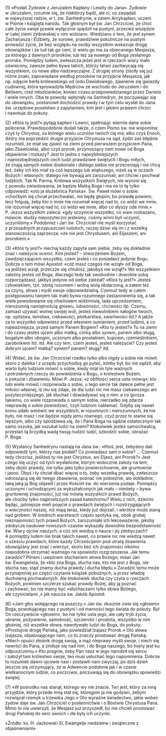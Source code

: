 
\(1\) «Posłali Żydowie z Jeruzalem Kapłany i Lewity do Jana». Żydowie
w Jeruzalem, rozumie się, że niektórzy bądź, ale ci, co zasiadali
w najwyższej radzie, w t. zw. Sanhedrynie, a zatem Arcykapłani, uczeni
w Piśmie i książęta narodu. Tak głośnym był św. Jan Chrzciciel, że choć
całe życie swoje prawie wyłącznie spędził na pustyni, przecież wszędzie
w całej ziemi żydowskiej o nim widziano. Wiedziano o tem, że jest synem
Zacharjasza i Elżbiety, że surowe, prawdziwie pokutnicze na pustyni
prowadzi życie, że bez względu na osoby wszystkim wskazuje drogę
obowiązków i że lud tak go ceni, iż wielu go ma za obiecanego Mesjasza,
za którego z dawnych proroków, lub też za nowego od Boga zesłanego
proroka. Pomiędzy ludem, zwłaszcza jeżeli jest w rzeczach wiary mało
oświecony, zawsze pełno bywa takich, którzy łatwo zachwycają się
wszystkiem, co nowe albo nadzwyczajne. Z drugiej strony ziściły się już
różne znaki, zapowiadane według proroków na przyjście Mesjasza, jak
np. odjęcie berła królewskiego od rodu Dawidowego, zjawienie się gwiazdy
cudownej, która sprowadziła Mędrców ze wschodu do Jeruzalem i do
Betleem, rzeź młodzianków, koniec czasu przepowiedzianego przez Daniela
i wiele innych. Oba te powody wpłynęły na Sanhedryn, że poczuwając się
do obowiązku, postanowił dochodzić prawdy i w tym celu wysłał do Jana
św. urzędowe poselstwo z zapytaniem, kim jest i jakiem prawem chrzci
i nawołuje do pokuty.

\(2\) «Ktoś ty jest?» pytają kapłani i Lewici, spełniając wiernie dane
sobie polecenie. Prawdopodobnie dodali także, o czem Pismo św. nie
wspomina: czyś ty Chrystus, za którego wielu uczniów twoich cię ma; albo
czyś Enoch, (który ma poprzedzić drugie przyjście Chrystusa na sąd,
żydzi zaś błędnie rozumieli, że miał się zjawić na ziemi przed pierwszem
przyjściem Pana, jako Zbawiciela), albo czyś prorok, przynoszący nam
nowe od Boga objawienie i rozkazy? Jest to jedna z najwybitniejszych
i najniezbędniejszych cech ludzi prawdziwie świętych i Bogu miłych,
że znają samych siebie doskonale i dlatego siebie nie przeceniają i nie
chcą też, żeby ich kto miał za coś lepszego lub większego, niżeli są
w oczach Bożych i własnych; dlatego nie bywają ani zarozumiali, ani
chciwi i pochwał ludzkich. Tak N. Panna, Królowa wszystkich Świętych,
nie wynosi się z powodu zwiastowania, że będzie Matką Boga i ma na to tę
tylko odpowiedź: «oto ja służebnica Pańska». Św. Paweł mówi o sobie:
«choćbym się chciał przechwalać, nie będę głupim; bo prawdę powiem, lecz
folguję, żeby kto o mnie nie rozumiał więcej nad to, co widzi we mnie,
nie rozumiał więcej nad to, co widzi we mnie, albo co słyszy ode mnie.»
P. Jezus wszystkim zaleca: «gdy uczynicie wszystko, co wam rozkazano,
mówcie: słudzy niepożyteczni jesteśmy, cośmy winni byli uczynić,
uczyniliśmy.» Podobnież i Jan św. Chrzciciel nie myśli korzystać
z przesadnych przypuszczeń ludzkich, raczej dziwi się im i z wszelką
stanowczością zaprzecza: «że nie jest Chrystusem, ani Eljaszem, ani
prorokiem.»

\(3\) «Ktoś ty jest?» niechaj każdy zapyta sam siebie, żeby się
dokładnie znać i należycie ocenić. Kim jesteś? – stworzeniem Bożem,
zawdzięczającem wszystko, czem jesteś i co posiadasz jedynie Bogu.
Dobrze o tem mówi Apostoł: «cóż masz czegoś nie wziął» od Boga,
«a jeśliżeś wziął, przeczże się chlubisz, jakobyś nie wziął?»
We wszystkiem zależny jesteś od Boga, dlaczego tedy tak swobodnie
i dowolnie sobą rozporządzasz, jakbyś jedynie od siebie zależał? «Ktoś
ty jest?» Jesteś człowiekiem, tzn. istotą rozumem i wolną wolą
obdarzoną, a zatem też za czyny, słowa i myśli swoje odpowiedzialną.
Czemuż tedy w całem postępowaniu twojem tak mało bywa rozumnego
zastanowienia się, a tak wiele powodowanie się chwilowem widzimisię,
lada uprzedzeniem, nierozumną namiętnością gniewu, lubieżności,
chciwości itp. Czemu, zamiast używać wolnej swojej woli, jesteś
niewolnikiem nałogów twoich, np. opilstwa, lenistwa, ciekawości,
plotkarstwa, swarliwości itd.? A jakże za to wszystko odpowiesz
przed własnem sumieniem, przed ludźmi, a co najważniejsza, przed samym
Panem Bogiem? «Kto ty jesteś?» Tu na ziemi i do czasu jesteś ojcem albo
matką, córką albo synem, panem albo sługą, bogatym albo ubogim, uczonym
albo prostakiem, kupcem, rzemieślnikiem, zarobnikiem itd. itd. Ale czy
tem, czem jesteś, jesteś należycie? Czy jesteś dobrym ojcem? matką?
synem? panem? sługą? itd.

\(4\) Widać, że św. Jan Chrzciciel rzadko tylko albo nigdy o sobie nie
mówił, skoro z daleka i z urzędu przychodzą go pytać, kimby był; bo nie
sądził, aby warto było ludziom mówić o sobie, kiedy miał im tyle ważnych
i potrzebnych rzeczy do powiedzenia o Bogu, o królestwie Bożem,
o pokucie i zbawieniu. Mówi P. Jezus: «z obfitości serca usta mówią»;
kto lubi wiele mówić i rozpowiada o sobie, u tego serce tak dalece pełne
jest miłości własnej, iż mu się zdaje, że dla ludzi nic nie masz
ciekawszego ani pożyteczniejszego, jak słuchać i dowiadywać się o nim:
a co gorsza takiemu, co wiele rozpowiada o samym sobie, nierzadko się
zdarza nieprawdę o sobie powiedzieć, czyli ludziom nakłamać. Gdyby się
nawet komu udało wmówić we wszystkich, w rozumnych i nierozumnych,
że nie było, nie masz i nie będzie nigdy jemu równego, czyż przez
to stanie się lepszym, albo czy spodziewa się, że i Pana Boga na sądzie
ostatecznym tak samo oszuka, jak oszukał ludzi na ziemi? Ktokolwiek
jesteś samochwalcą, przestań tą brzydką wadą twoją nudzić ludzi,
szkodzić sobie, obrażać P. Boga.

\(5\) Wysłańcy Sanhedrynu nastają na Jana św.: «Ktoś, jest, żebyśmy dali
odpowiedź tym, którzy nas posłali? Co powiadasz sam o sobie? ... Czemuś
tedy chrzcisz, jeśliżeś ty nie jest Chrystus, ani Eljasz, ani Prorok?»
Jest czego się uczyć od tych wysłańców, którym widocznie zależy na tem,
żeby dojść prawdy, nie tylko jako tylko powierzchownie, ale gruntownie
i jasno. Obyś i ty chciał dbać więcej o to, żeby wszelką prawdę,
zwłaszcza odnoszącą się do twego zbawienia, poznać nie pobieżnie,
ale dokładnie, taką jaką ją Bóg objawił i przez Kościół św. do wierzenia
podaje. Pomiędzy uczonymi i uchodzącymi za wykształconych jak mało –
niestety – bywa gruntownej znajomości, już nie mówię wszystkich prawd
Bożych, ale choćby tylko najprostszych zasad katechizmu? Wielu z nich,
dziećmi będąc, jaśniejsze mieli pojęcie o prawdach świętych
i rozstrzygających o wieczności naszej, niż mają teraz, kiedy już
dojrzali, i wkrótce może staną nad grobem. W średnich warstwach często
spotyka się, obok grubej nieznajomości tych prawd Bożych, zarozumiałe
ich lekceważenie, jakoby zdobycze naukowe nowszych czasów wykazały
dowodnie bezpodstawność św. Wiary ojców naszych; a cóż oni wiedzą
o nauce i jej zdobyczach? A pomiędzy ludem nie brak takich nawet, co
prawie nic nie wiedzą nawet o sześciu prawdach, które każdy
Chrześcijanin pod utratą zbawienia obowiązany jest znać i wierzyć, skoro
bez ich znajomości nikomu niepodobna otrzymać ważnego na spowiedzi
rozgrzeszenia. Jak temu zaradzić? Pilnem i uważnem słuchaniem słowa
Bożego; mówi Jan św. Ewangelista, że «kto zna Boga, słucha nas, kto nie
jest z Boga, nie słucha nas; stąd znamy ducha prawdy i ducha błędu.»
Zaradzić temu może przynajmniej po części czytanie książek pobożnych,
a przez władzę duchowną pochwalonych. Ale ktokolwiek słucha czy czyta
o rzeczach Bożych, powinien szczerze szukać prawdy Bożej, aby ją poznać
i zachować; bo nie mamy być «słuchaczami tylko słowa Bożego,
ale czynicielami ,» jak naucza św. Jakób Apostoł.

\(6\) «Jam głos wołającego na puszczy.» Jan św. słusznie zwie się
«głosem» Boga, powołującego nas z pustyni i od marności tego świata
do pokuty. Był On rzeczywiście «głosem», bo nie tylko usta jego,
ale cały tryb życia, ubranie, pożywienie, samotność, szczerość
i prostota, wszystko w nim głośniej, niż wszelkie słowa, nawoływało
ludzi do Boga, do pokuty. «Prostujcie drogę Pańską, jako powiedział
Izajasz Prorok.» Oto słowa Izajasza, objaśniającego nam, co to znaczy
prostować drogę Pańską: «Niech opuści złośnik drogę swoją, a mąż
nieprawy myśli swoje, i niech się nawróci do Pana, a zmiłuje się
nad nim, i do Boga naszego, bo hojny jest ku odpuszczeniu.» Kto pragnie,
żeby Pan nasz w jego narodził się sercu i założył tam królestwo swoje,
ten musi usłuchać tego napomnienia. Dobrze to rozumieli dawni ojcowie
nasi i zostawili nam zwyczaj, po dziś dzień jeszcze się utrzymujący,
że w Adwencie podobnie jak i w czasie wielkanocnym ludzie, co poczciwsi,
poczuwają się do obowiązku spowiedzi świętej.

\(7\) «W pośrodku nas stanął, którego wy nie znacie. Ten jest, który za
mną przyjdzie, który przede mną stał się, któregom ja nie godzien, żebym
rozwiązał rzemyk u trzewika Jego.» Oto wyraźne świadectwo, jakie wobec
żydów daje św. Jan Chrzciciel o posłannictwie i o Bóstwie Chrystusa
Pana. Mimo to nie uwierzyli, że Mesjasz już przyszedł, bo nie chcieli
prostować drogi Pańskiej do serc swoich i złe były ich uczynki.

«Źródło: ks. H. Jackowski SI, Ewangelje niedzielne i świąteczne z objaśnieniami»

